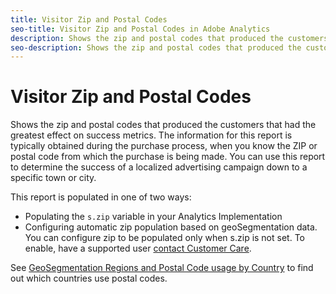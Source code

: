 ```yaml
---
title: Visitor Zip and Postal Codes
seo-title: Visitor Zip and Postal Codes in Adobe Analytics
description: Shows the zip and postal codes that produced the customers that had the greatest effect on success metrics. The information for this report is typically obtained during the purchase process, when you know the ZIP or postal code from which the purchase is being made. You can use this report to determine the success of a localized advertising campaign down to a specific town or city.
seo-description: Shows the zip and postal codes that produced the customers that had the greatest effect on success metrics. The information for this report is typically obtained during the purchase process, when you know the ZIP or postal code from which the purchase is being made. You can use this report to determine the success of a localized advertising campaign down to a specific town or city.
---
```


# Visitor Zip and Postal Codes

Shows the zip and postal codes that produced the customers that had the greatest effect on success metrics. The information for this report is typically obtained during the purchase process, when you know the ZIP or postal code from which the purchase is being made. You can use this report to determine the success of a localized advertising campaign down to a specific town or city.

This report is populated in one of two ways:

*   Populating the `s.zip` variable in your Analytics Implementation
*   Configuring automatic zip population based on geoSegmentation data. You can configure zip to be populated only when s.zip is not set. To enable, have a supported user [contact Customer Care](contact_and_legal.html#concept_34A1CA16F2244D42930BB77846A5ABBB "Information to help you contact Adobe and to understand the legal issues concerning your use of this product and documentation.").

See [GeoSegmentation Regions and Postal Code usage by Country](reports_geosegmentation_reference.html#concept_F7D998B418544B39ACD8838B48B732F1 "The following table lists whether the country has regions or postal codes, which indicates whether we will populate the regions or zip codes report.") to find out which countries use postal codes.

